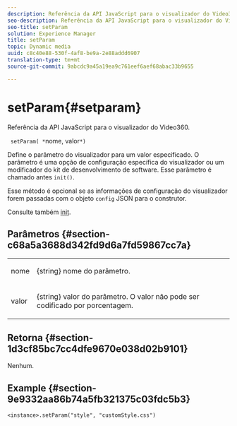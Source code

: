 ```yaml
---
description: Referência da API JavaScript para o visualizador do Video360.
seo-description: Referência da API JavaScript para o visualizador do Video360.
seo-title: setParam
solution: Experience Manager
title: setParam
topic: Dynamic media
uuid: c8c40e88-530f-4af8-be9a-2e88addd6907
translation-type: tm+mt
source-git-commit: 9abcdc9a45a19ea9c761eef6aef68abac33b9655

---
```



# setParam{#setparam}

Referência da API JavaScript para o visualizador do Video360.

` setParam( *`nome, valor`*)`

Define o parâmetro do visualizador para um valor especificado. O parâmetro é uma opção de configuração específica do visualizador ou um modificador do kit de desenvolvimento de software. Esse parâmetro é chamado antes `init()`.

Esse método é opcional se as informações de configuração do visualizador forem passadas com o objeto `config` JSON para o construtor.

Consulte também [init](../../../c-html5-aem-asset-viewers/c-html5-aem-video360/c-html5-aem-video360-javascriptapiref/r-html5-aem-video360-javascriptapiref-init.md#reference-aee94dd92a28410784f7a1792e28683b).

## Parâmetros {#section-c68a5a3688d342fd9d6a7fd59867cc7a}

<table id="table_896DFF34A68A403DB93A6D597461A573"> 
 <tbody> 
  <tr> 
   <td colname="col1"> <p> <span class="codeph"> <span class="varname"> nome </span></span> </p> </td> 
   <td colname="col2"> <p> <span class="codeph"> {string} </span> nome do parâmetro. </p> </td> 
  </tr> 
  <tr> 
   <td colname="col1"> <p> <span class="codeph"> <span class="varname"> valor </span></span> </p> </td> 
   <td colname="col2"> <p> <span class="codeph"> {string} </span> valor do parâmetro. O valor não pode ser codificado por porcentagem. </p> </td> 
  </tr> 
 </tbody> 
</table>

## Retorna {#section-1d3cf85bc7cc4dfe9670e038d02b9101}

Nenhum.

## Example {#section-9e9332aa86b74a5fb321375c03fdc5b3}

```
<instance>.setParam("style", "customStyle.css")
```

